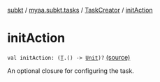 [subkt](../../index.md) / [myaa.subkt.tasks](../index.md) / [TaskCreator](index.md) / [initAction](./init-action.md)

# initAction

`val initAction: (`[`T`](index.md#T)`.() -> `[`Unit`](https://kotlinlang.org/api/latest/jvm/stdlib/kotlin/-unit/index.html)`)?` [(source)](https://github.com/Myaamori/SubKt/blob/0.1.9/src/main/kotlin/myaa/subkt/tasks/tasks.kt#L238)

An optional closure for configuring the task.

